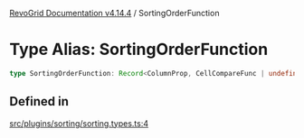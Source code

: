 [RevoGrid Documentation v4.14.4](README.md) / SortingOrderFunction

# Type Alias: SortingOrderFunction

```ts
type SortingOrderFunction: Record<ColumnProp, CellCompareFunc | undefined>;
```

## Defined in

[src/plugins/sorting/sorting.types.ts:4](https://github.com/revolist/revogrid/blob/a32d3a869ff2d770043cd2738815e885c8f5d1a9/src/plugins/sorting/sorting.types.ts#L4)
